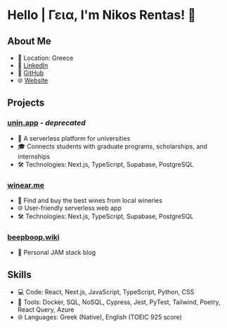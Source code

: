 # Hello | Γεια, I'm Nikos Rentas! 👋

## About Me
- 📍 Location: Greece
- 💼 [LinkedIn](https://linkedin.com/in/nikos-rentas/)
- 🐙 [GitHub](https://github.com/nksrentas)
- 🌐 [Website](https://bussin-studio.com/)

## Projects
### [unin.app](https://unin.app) - _deprecated_
- 🚀 A serverless platform for universities
- 🎓 Connects students with graduate programs, scholarships, and internships
- 🛠️ Technologies: Next.js, TypeScript, Supabase, PostgreSQL

### [winear.me](https://winear.me)
- 🍷 Find and buy the best wines from local wineries
- 🌐 User-friendly serverless web app
- 🛠️ Technologies: Next.js, TypeScript, Supabase, PostgreSQL

### [beepboop.wiki](https://beepboop.wiki)
- 📖 Personal JAM stack blog

## Skills
- 💻 Code: React, Next.js, JavaScript, TypeScript, Python, CSS
- 🧰 Tools: Docker, SQL, NoSQL, Cypress, Jest, PyTest, Tailwind, Poetry, React Query, Azure
- 🌐 Languages: Greek (Native), English (TOEIC 925 score)
